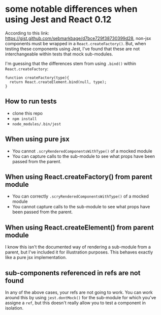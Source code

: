 # some notable differences when using Jest and React 0.12 #

According to this link: https://gist.github.com/sebmarkbage/d7bce729f38730399d28, non-jsx components must be wrapped in a `React.createFactory()`. But, when testing these components using Jest, I've found that these are not interchangeable within tests that mock sub-modules.

I'm guessing that the differences stem from using `.bind()` within `React.createFactory`:
```
function createFactory(type){
  return React.createElement.bind(null, type);
}
```

## How to run tests ##
* clone this repo
* `npm install`
* `node_modules/.bin/jest`

## When using pure jsx ##
* You cannot `.scryRenderedComponentsWithType()` of a mocked module
* You can capture calls to the sub-module to see what props have been passed from the parent.

## When using React.createFactory() from parent module ##
* You can correctly `.scryRenderedComponentsWithType()` of a mocked module
* You cannot capture calls to the sub-module to see what props have been passed from the parent.

## When using React.createElement() from parent module ##
I know this isn't the documented way of rendering a sub-module from a parent, but I've included it for illustration purposes. This behaves exactly like a pure jsx implementation.

## sub-components referenced in refs are not found ##
In any of the above cases, your refs are not going to work. You can work around this by using `jest.dontMock()` for the sub-module for which you've assigne a `ref`, but this doesn't really allow you to test a component in isolation.
